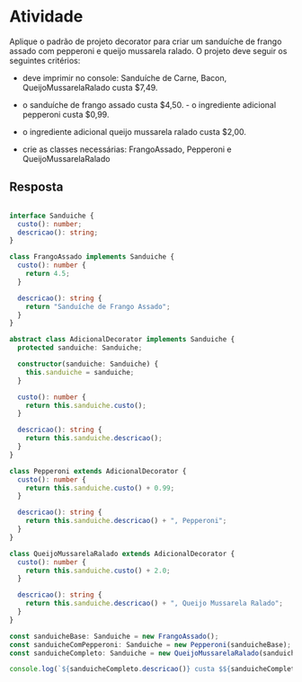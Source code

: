 # Atividade

Aplique o padrão de projeto decorator para criar um sanduíche de frango assado com pepperoni e queijo
mussarela ralado. O projeto deve seguir os seguintes critérios:

- deve imprimir no console: Sanduíche de Carne, Bacon, QueijoMussarelaRalado custa $7,49.

- o sanduíche de frango assado custa $4,50. - o ingrediente adicional pepperoni custa $0,99.

- o ingrediente adicional queijo mussarela ralado custa $2,00.

- crie as classes necessárias: FrangoAssado, Pepperoni e QueijoMussarelaRalado

## Resposta

```  typescript

interface Sanduiche {
  custo(): number;
  descricao(): string;
}

class FrangoAssado implements Sanduiche {
  custo(): number {
    return 4.5;
  }

  descricao(): string {
    return "Sanduíche de Frango Assado";
  }
}

abstract class AdicionalDecorator implements Sanduiche {
  protected sanduiche: Sanduiche;

  constructor(sanduiche: Sanduiche) {
    this.sanduiche = sanduiche;
  }

  custo(): number {
    return this.sanduiche.custo();
  }

  descricao(): string {
    return this.sanduiche.descricao();
  }
}

class Pepperoni extends AdicionalDecorator {
  custo(): number {
    return this.sanduiche.custo() + 0.99;
  }

  descricao(): string {
    return this.sanduiche.descricao() + ", Pepperoni";
  }
}

class QueijoMussarelaRalado extends AdicionalDecorator {
  custo(): number {
    return this.sanduiche.custo() + 2.0;
  }

  descricao(): string {
    return this.sanduiche.descricao() + ", Queijo Mussarela Ralado";
  }
}

const sanduicheBase: Sanduiche = new FrangoAssado();
const sanduicheComPepperoni: Sanduiche = new Pepperoni(sanduicheBase);
const sanduicheCompleto: Sanduiche = new QueijoMussarelaRalado(sanduicheComPepperoni);

console.log(`${sanduicheCompleto.descricao()} custa $${sanduicheCompleto.custo().toFixed(2)}.`);

``` 